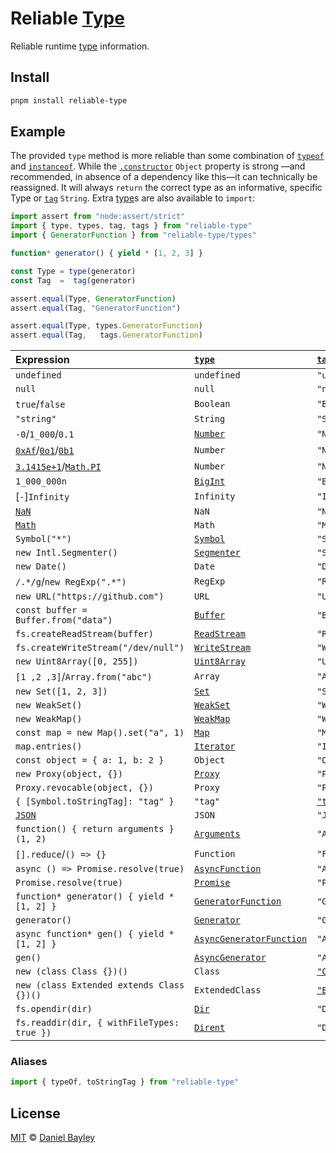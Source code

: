 Reliable [Type]
===============
Reliable runtime [type] information.

## Install
~~~ sh
pnpm install reliable-type
~~~

Example
-------
The provided `type` method is more reliable than some combination of [`typeof`]
and [`instanceof`]. While the [`.constructor`] `Object` property is strong
—and recommended, in absence of a dependency like this—it can technically be
reassigned. It will always `return` the correct type as an informative,
specific Type or [`tag`] `String`. Extra [type]s are also available to `import`:
~~~ js
import assert from "node:assert/strict"
import { type, types, tag, tags } from "reliable-type"
import { GeneratorFunction } from "reliable-type/types"

function* generator() { yield * [1, 2, 3] }

const Type = type(generator)
const Tag  =  tag(generator)

assert.equal(Type, GeneratorFunction)
assert.equal(Tag, "GeneratorFunction")

assert.equal(Type, types.GeneratorFunction)
assert.equal(Tag,   tags.GeneratorFunction)
~~~

| Expression                                 | [`type`][type]             | [`tag`]                    |
|:-------------------------------------------|:---------------------------|:---------------------------|
| `undefined`                                | `undefined`                | `"undefined"`              |
| `null`                                     | `null`                     | `"null"`                   |
| `true`/`false`                             | `Boolean`                  | `"Boolean"`                |
| `"string"`                                 | `String`                   | `"String"`                 |
| `-0`/`1_000`/`0.1`                         | [`Number`]                 | `"Number"`                 | 
| [`0xAf`]/[`0o1`]/[`0b1`]                   | `Number`                   | `"Number"`                 |
| [`3.1415e+1`]/[`Math.PI`][`Math`]          | `Number`                   | `"Number"`                 |
| `1_000_000n`                               | [`BigInt`]                 | `"BigInt"`                 | 
| [`-`]`Infinity`                            | `Infinity`                 | `"Infinity"`               | 
| [`NaN`]                                    | `NaN`                      | `"NaN"`                    |
| [`Math`]                                   | `Math`                     | `"Math"`                   |
| `Symbol("*")`                              | [`Symbol`]                 | `"Symbol"`                 |
| `new Intl.Segmenter()`                     | [`Segmenter`]              | `"Segmenter"`              |
| `new Date()`                               | `Date`                     | `"Date"`                   |
| `/.*/g`/`new RegExp(".*")`                 | `RegExp`                   | `"RegExp"`                 |
| `new URL("https://github.com")`            | `URL`                      | `"URL"`                    |
| `const buffer = Buffer.from("data")`       | [`Buffer`]                 | `"Buffer"`                 |
| `fs.createReadStream(buffer)`              | [`ReadStream`]             | `"ReadStream"`             |
| `fs.createWriteStream("/dev/null")`        | [`WriteStream`]            | `"WriteStream"`            |
| `new Uint8Array([0, 255])`                 | [`Uint8Array`]             | `"Uint8Array"`             |
| `[1 ,2 ,3]`/`Array.from("abc")`            | `Array`                    | `"Array"`                  |
| `new Set([1, 2, 3])`                       | [`Set`]                    | `"Set"`                    |
| `new WeakSet()`                            | [`WeakSet`]                | `"WeakSet"`                |
| `new WeakMap()`                            | [`WeakMap`]                | `"WeakMap"`                |
| `const map = new Map().set("a", 1)`        | [`Map`]                    | `"Map"`                    |
| `map.entries()`                            | [`Iterator`]               | `"Iterator"`               |
| `const object = { a: 1, b: 2 }`            | `Object`                   | `"Object"`                 |
| `new Proxy(object, {})`                    | [`Proxy`]                  | `"Proxy"`                  |
| `Proxy.revocable(object, {})`              | `Proxy`                    | `"Proxy"`                  |
| `{ [Symbol.toStringTag]: "tag" }`          | `"tag"`                    | [`"tag"`][`tag`]           |
| [`JSON`]                                   | `JSON`                     | `"JSON"`                   |
| `function() { return arguments }(1, 2)`    | [`Arguments`]              | `"Arguments"`              |
| `[].reduce`/`() => {}`                     | `Function`                 | `"Function"`               |
| `async () => Promise.resolve(true)`        | [`AsyncFunction`]          | `"AsyncFunction"`          |
| `Promise.resolve(true)`                    | [`Promise`]                | `"Promise"`                |
| `function* generator() { yield * [1, 2] }` | [`GeneratorFunction`]      | `"GeneratorFunction"`      |
| `generator()`                              | [`Generator`]              | `"Generator"`              |
| `async function* gen() { yield * [1, 2] }` | [`AsyncGeneratorFunction`] | `"AsyncGeneratorFunction"` |
| `gen()`                                    | [`AsyncGenerator`]         | `"AsyncGenerator"`         |
| `new (class Class {})()`                   | `Class`                    | [`"Class"`]                |
| `new (class Extended extends Class {})()`  | `ExtendedClass`            | [`"ExtendedClass"`]        |
| `fs.opendir(dir)`                          | [`Dir`]                    | `"Dir"`                    |
| `fs.readdir(dir, { withFileTypes: true })` | [`Dirent`]                 | `"Dirent"`                 |

### Aliases
~~~ js
import { typeOf, toStringTag } from "reliable-type"
~~~

License
-------
[MIT] © [Daniel Bayley]

[MIT]:                        LICENSE.md
[Daniel Bayley]:              https://github.com/danielbayley

[type]:                       https://developer.mozilla.org/docs/Web/JavaScript/Guide/Grammar_and_types#data_types
[`typeof`]:                   https://developer.mozilla.org/docs/Web/JavaScript/Reference/Operators/typeof
[`instanceof`]:               https://developer.mozilla.org/docs/Web/JavaScript/Reference/Operators/instanceof
[`.constructor`]:             https://developer.mozilla.org/docs/Web/JavaScript/Reference/Global_Objects/Object/constructor

[`Number`]:                   https://developer.mozilla.org/docs/Web/JavaScript/Reference/Global_Objects/Number
[`0xAf`]:                     https://developer.mozilla.org/docs/Web/JavaScript/Guide/Numbers_and_dates#hexadecimal_numbers
[`0o1`]:                      https://developer.mozilla.org/docs/Web/JavaScript/Guide/Numbers_and_dates#octal_numbers
[`0b1`]:                      https://developer.mozilla.org/docs/Web/JavaScript/Guide/Numbers_and_dates#binary_numbers
[`3.1415e+1`]:                https://developer.mozilla.org/docs/Web/JavaScript/Guide/Numbers_and_dates#exponentiation
[`BigInt`]:                   https://developer.mozilla.org/docs/Web/JavaScript/Reference/Global_Objects/BigInt
[`NaN`]:                      https://developer.mozilla.org/docs/Web/JavaScript/Reference/Global_Objects/NaN
[`Math`]:                     https://developer.mozilla.org/docs/Web/JavaScript/Reference/Global_Objects/Math

[`Symbol`]:                   https://developer.mozilla.org/docs/Web/JavaScript/Reference/Global_Objects/Symbol
[`tag`]:                      https://developer.mozilla.org/docs/Web/JavaScript/Reference/Global_Objects/Symbol/toStringTag
[`JSON`]:                     https://developer.mozilla.org/docs/Web/JavaScript/Reference/Global_Objects/JSON
[`Segmenter`]:                https://developer.mozilla.org/docs/Web/JavaScript/Reference/Global_Objects/Intl/Segmenter

[`Buffer`]:                   https://nodejs.org/api/buffer.html
[`ReadStream`]:               https://nodejs.org/api/fs.html#class-fsreadstream
[`WriteStream`]:              https://nodejs.org/api/fs.html#class-fswritestream
[`Uint8Array`]:               https://developer.mozilla.org/docs/Web/JavaScript/Reference/Global_Objects/Uint8Array
[`Set`]:                      https://developer.mozilla.org/docs/Web/JavaScript/Reference/Global_Objects/Set
[`WeakSet`]:                  https://developer.mozilla.org/docs/Web/JavaScript/Reference/Global_Objects/WeakSet
[`WeakMap`]:                  https://developer.mozilla.org/docs/Web/JavaScript/Reference/Global_Objects/WeakMap
[`Map`]:                      https://developer.mozilla.org/docs/Web/JavaScript/Reference/Global_Objects/Map
[`Iterator`]:                 https://developer.mozilla.org/docs/Web/JavaScript/Reference/Global_Objects/Iterator
[`Proxy`]:                    https://developer.mozilla.org/docs/Web/JavaScript/Reference/Global_Objects/Proxy

[`Arguments`]:                https://developer.mozilla.org/docs/Web/JavaScript/Reference/Functions/arguments
[`AsyncFunction`]:            https://developer.mozilla.org/docs/Web/JavaScript/Reference/Statements/async_function
[`Promise`]:                  https://developer.mozilla.org/docs/Web/JavaScript/Reference/Global_Objects/Promise
[`GeneratorFunction`]:        https://developer.mozilla.org/docs/Web/JavaScript/Reference/Statements/function*
[`Generator`]:                https://developer.mozilla.org/docs/Web/JavaScript/Reference/Global_Objects/Generator
[`AsyncGeneratorFunction`]:   https://developer.mozilla.org/docs/Web/JavaScript/Reference/Global_Objects/AsyncGeneratorFunction
[`AsyncGenerator`]:           https://developer.mozilla.org/docs/Web/JavaScript/Reference/Global_Objects/AsyncGenerator

[`"Class"`]:                  https://developer.mozilla.org/docs/Web/JavaScript/Reference/Classes
[`"ExtendedClass"`]:          https://developer.mozilla.org/docs/Web/JavaScript/Reference/Classes/extends

[`Dir`]:                      https://nodejs.org/api/fs.html#class-fsdir
[`Dirent`]:                   https://nodejs.org/api/fs.html#class-fsdirent
